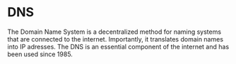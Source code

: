 # DNS

The Domain Name System is a decentralized method for naming systems that are connected to the internet. Importantly, it translates domain names into IP adresses. The DNS is an essential component of the internet and has been used since 1985.
